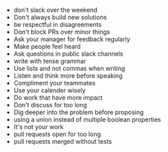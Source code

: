 - don't slack over the weekend
- Don't always build new solutions
- be respectful in disagreements
- Don't block PRs over minor things
- Ask your manager for feedback regularly
- Make people feel heard
- Ask questions in public slack channels
- write with tense grammar
- Use lists and not commas when writing
- Listen and think more before speaking
- Compliment your teammates
- Use your calender wisely
- Do work that have more impact
- Don't discuss for too long
- Dig deeper into the problem before proposing
- using a union instead of multiple boolean properties
- It's not your work
- pull requests open for too long
- pull requests merged without tests
